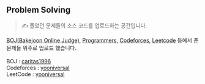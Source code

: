 ## Problem Solving
> ✍️ 풀었던 문제들의 소스 코드를 업로드하는 공간입니다.

[BOJ(Bakejoon Online Judge)](https://www.acmicpc.net/), [Programmers](https://programmers.co.kr/learn/challenges), [Codeforces](https://codeforces.com/), [Leetcode](https://leetcode.com/) 등에서 푼 문제들 위주로 업로드 했습니다.
<br><br>
BOJ : [caritas1996](https://www.acmicpc.net/user/caritas1996)<br>
Codeforces : [yooniversal](https://codeforces.com/profile/yooniversal)<br>
LeetCode : [yooniversal](https://leetcode.com/u/yooniversal/)<br>

